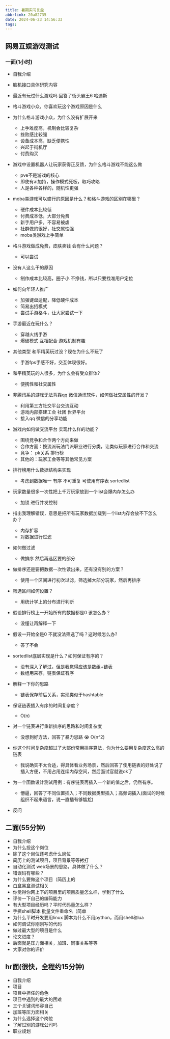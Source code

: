 ```yaml
---
title: 暑期实习复盘
abbrlink: 20a82735
date: 2024-06-23 14:56:33
tags:
---
```

## 网易互娱游戏测试

### 一面(1小时)

- 自我介绍
- 脑机接口具体研究内容
- 最近有玩过什么游戏吗
  回答了街头霸王6 哈迪斯
- 格斗游戏小众，你喜欢玩这个游戏原因是什么
- 为什么格斗游戏小众，为什么没有扩展开来
  - 上手难度高，机制会比较复杂
  - 挫败感比较强
  - 设备成本高，缺乏便携性
  - 兴起于街机厅
  - 付费购买
- 游戏中设置机器人让玩家获得正反馈，为什么格斗游戏不能这么做
  - pve不是游戏的核心
  - 即使有ai加持，操作模式死板，取巧攻略
  - 人是各种各样的，随机性更强
- moba类游戏可以盛行的原因是什么？和格斗游戏的区别在哪里？
  - 硬件成本比较低
  - 付费成本低，大部分免费
  - 新手用户多，不容易被虐
  - 社群做的很好，社交属性强
  - moba类游戏上手简单
- 格斗游戏做成免费，皮肤卖钱 会有什么问题？
  - 可以尝试
- 没有人这么干的原因
  - 制作成本比较高，圈子小 不挣钱，所以只要找准用户定位
- 如何向年轻人推广
  - 加强键盘适配，降低硬件成本
  - 简易出招模式
  - 尝试手游格斗，让大家尝试一下
- 手游最近在玩什么？
  - 穿越火线手游
  - 爆破模式 互相配合 游戏机制有趣
- 其他类型 和平精英玩过没？现在为什么不玩了
  - 手游fps手感不好，交互体现很好。
- 和平精英玩的人很多，为什么会有受众群体?
  - 便携性和社交属性
- 非腾讯系的游戏无法背靠qq 微信通讯软件，如何做社交属性的开发？
  - 利用第三方社交平台交流互动
  - 游戏内部搭建工会 社团 世界平台
  - 接入qq 微信的分享功能
- 游戏内如何做交流平台 实现什么样的功能？
  - 围绕竞争和合作两个方向来做
  - 合作方面：按流派玩法门派职业进行分类，让类似玩家进行合作和交流
  - 竞争： pk关系 排行榜
  - 其他的：玩家工会等等其他常见方案
- 排行榜用什么数据结构来实现
  - 考虑到数据唯一 有序 不可重复 可使用有序表 sortedlist
- 玩家数量很多一次性把上千万玩家放到一个list会爆内存怎么办
  - 加锁 进行并发控制
- 指出我理解错误，意思是把所有玩家数据加载到一个list内存会放不下怎么办？
  - 内存扩容
  - 对数据进行过滤
- 如何做过滤
  - 做排序 然后再选区要的部分
- 做排序还是要把数据一次性读出来，还有没有别的方案？
  - 使用一个区间进行初次过滤，筛选掉大部分玩家，然后再排序
- 筛选区间如何设置？
  - 用统计学上的分布进行判断
- 假设排行榜上一开始所有的数据都是0 该怎么办？
  - 没懂让再解释一下
- 假设一开始全是0 不就没法筛选了吗？这时候怎么办?
  - 答了不会
- sortedlist底层实现是什么？如何保证有序的？
  - 没有深入了解过，但是我觉得应该是数组+链表
  - 数组用来存，链表保证有序
- 解释一下你的思路
  - 链表保存前后关系，实现类似于hashtable
- 保证链表插入有序的时间复杂度？
  - O(n)
- 对一个链表进行重新排序的思路和时间复杂度
  - 没想到好方法，回答了暴力思路 😭 O(n^2)
- 你这个时间复杂度超过了大部份常用排序算法，你为什么要用复杂度这么高的链表
  - 我说确实不太合适，得具体看业务场景，然后回答了使用链表的好处说了插入方便，不用占用连续内存空间，然后面试官就说ok了
- 为一个函数设计测试用例：有序链表再插入一个新的值之后，仍然有序。
  - 懵逼，回答了不同位置插入；不同数据类型插入；高频词插入(面试的时候组织不起来语言，说一直插有够尴尬)

- 反问

## 二面(55分钟)

- 自我介绍
- 为什么投这个岗位
- 除了这个岗位还考虑什么岗位
- 简历上的测试项目，项目背景等等拷打
- 自动化测试 web场景的思路，具体做了什么？
- 错误码有哪些？
- 为什么要做这个项目（简历上的
- 白盒黑盒测试相关
- 你觉得你网上下的项目里的项目质量怎么样，学到了什么
- 评价一下自己的编码能力
- 有大型项目经历吗？平时代码量怎么样？
- 手撕shell脚本 批量文件重命名（简单
- 为什么平时开发要用linux 脚本为什么不用python，而用shell和lua
- 如何调试你刚刚写的代码
- 做过最大型的项目是什么
- 论文进度？
- 后面就是压力面相关，加班、同事关系等等
- 大家对你的评价

## hr面(很快，全程约15分钟)

- 自我介绍
- 项目
- 项目中担任的角色
- 项目中遇到的最大的困难
- 三个关键词形容自己
- 加班等压力面相关
- 为什么选择这个岗位
- 了解过别的游戏公司吗
- 职业规划


